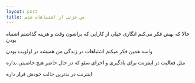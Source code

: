 ```yaml
---
layout: post
title: من جزئی از اشتباهات شدم
---
```


حالا که بهش فکر می‌کنم انگاری خیلی از کارایی که براشون وقت و هزینه گذاشتم اشتباه بودن

واسه همین فکر میکنم اشتباهات در زندگی من همیشه در اولویت بودن

مثل فعالیت در اینترنت برای یادگیری و اجرای سئو که در حال حاضر هیچ خاصیتی نداره

اینترنت در بدترین حالت خودش قرار داره
